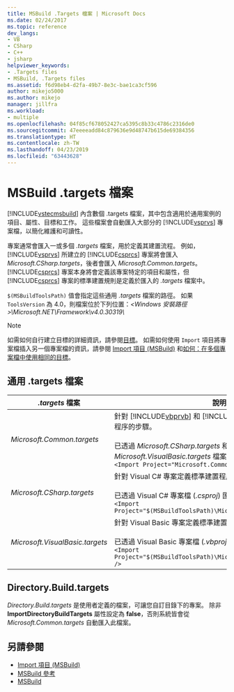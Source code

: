 ```yaml
---
title: MSBuild .Targets 檔案 | Microsoft Docs
ms.date: 02/24/2017
ms.topic: reference
dev_langs:
- VB
- CSharp
- C++
- jsharp
helpviewer_keywords:
- .Targets files
- MSBuild, .Targets files
ms.assetid: f6d98eb4-d2fa-49b7-8e3c-bae1ca3cf596
author: mikejo5000
ms.author: mikejo
manager: jillfra
ms.workload:
- multiple
ms.openlocfilehash: 04f85cf678052427ca5395c8b33c4786c2316de0
ms.sourcegitcommit: 47eeeeadd84c879636e9d48747b615de69384356
ms.translationtype: HT
ms.contentlocale: zh-TW
ms.lasthandoff: 04/23/2019
ms.locfileid: "63443628"
---
```

# <a name="msbuild-targets-files"></a>MSBuild .targets 檔案
[!INCLUDE[vstecmsbuild](../extensibility/internals/includes/vstecmsbuild_md.md)] 內含數個 .targets 檔案，其中包含適用於通用案例的項目、屬性、目標和工作。 這些檔案會自動匯入大部分的 [!INCLUDE[vsprvs](../code-quality/includes/vsprvs_md.md)] 專案檔，以簡化維護和可讀性。

 專案通常會匯入一或多個 *.targets* 檔案，用於定義其建置流程。 例如，[!INCLUDE[vsprvs](../code-quality/includes/vsprvs_md.md)] 所建立的 [!INCLUDE[csprcs](../data-tools/includes/csprcs_md.md)] 專案將會匯入 *Microsoft.CSharp.targets*，後者會匯入 *Microsoft.Common.targets*。 [!INCLUDE[csprcs](../data-tools/includes/csprcs_md.md)] 專案本身將會定義該專案特定的項目和屬性，但 [!INCLUDE[csprcs](../data-tools/includes/csprcs_md.md)] 專案的標準建置規則是定義於匯入的 *.targets* 檔案中。

 `$(MSBuildToolsPath)` 值會指定這些通用 *.targets* 檔案的路徑。 如果 `ToolsVersion` 為 4.0，則檔案位於下列位置：*\<Windows 安裝路徑>\Microsoft.NET\Framework\v4.0.30319\\*

> [!NOTE]
> 如需如何自行建立目標的詳細資訊，請參閱[目標](../msbuild/msbuild-targets.md)。 如需如何使用 `Import` 項目將專案檔插入另一個專案檔的資訊，請參閱 [Import 項目 (MSBuild)](../msbuild/import-element-msbuild.md) 和[如何：在多個專案檔中使用相同的目標](../msbuild/how-to-use-the-same-target-in-multiple-project-files.md)。

## <a name="common-targets-files"></a>通用 .targets 檔案

| *.targets* 檔案 | 說明 |
|---------------------------------| - |
| *Microsoft.Common.targets* | 針對 [!INCLUDE[vbprvb](../code-quality/includes/vbprvb_md.md)] 和 [!INCLUDE[csprcs](../data-tools/includes/csprcs_md.md)] 專案定義標準建置程序的步驟。<br /><br /> 已透過 *Microsoft.CSharp.targets* 和 *Microsoft.VisualBasic.targets* 檔案匯入，其中包含下列陳述式：`<Import Project="Microsoft.Common.targets" />` |
| *Microsoft.CSharp.targets* | 針對 Visual C# 專案定義標準建置程序的步驟。<br /><br /> 已透過 Visual C# 專案檔 (*.csproj*) 匯入，其中包含下列陳述式︰`<Import Project="$(MSBuildToolsPath)\Microsoft.CSharp.targets" />` |
| *Microsoft.VisualBasic.targets* | 針對 Visual Basic 專案定義標準建置程序的步驟。<br /><br /> 已透過 Visual Basic 專案檔 (*.vbproj*) 匯入，其中包含下列陳述式︰`<Import Project="$(MSBuildToolsPath)\Microsoft.VisualBasic.targets" />` |

## <a name="directorybuildtargets"></a>Directory.Build.targets
*Directory.Build.targets* 是使用者定義的檔案，可讓您自訂目錄下的專案。 除非 **ImportDirectoryBuildTargets** 屬性設定為 **false**，否則系統皆會從 *Microsoft.Common.targets* 自動匯入此檔案。

## <a name="see-also"></a>另請參閱
- [Import 項目 (MSBuild)](../msbuild/import-element-msbuild.md)
- [MSBuild 參考](../msbuild/msbuild-reference.md)
- [MSBuild](../msbuild/msbuild.md)
